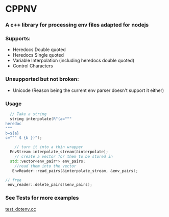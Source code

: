 # CPPNV

### A c++ library for processing env files adapted for nodejs

### Supports:

* Heredocs Double quoted
* Heredocs Single quoted
* Variable Interpolation (including heredocs double quoted)
* Control Characters

### Unsupported but not broken:

* Unicode (Reason being the current env parser doesn't support it either)

### Usage
<!--lint disable fenced-code-flag remark-lint-->
```c++
  // Take a string
  string interpolate(R"(a="""
heredoc
"""
b=${a}
c=""" $ {b })");

    // turn it into a thin wrapper
  EnvStream interpolate_stream(&interpolate);
    // create a vector for them to be stored in
  std::vector<env_pair*> env_pairs;
    //read them into the vector
   EnvReader::read_pairs(&interpolate_stream, &env_pairs);

// free
 env_reader::delete_pairs(&env_pairs);

```

### See Tests for more examples
<!--lint disable nodejs-links remark-lint-->
[test_dotenv.cc](..%2F..%2Ftest%2Fcctest%2Ftest_dotenv.cc)
